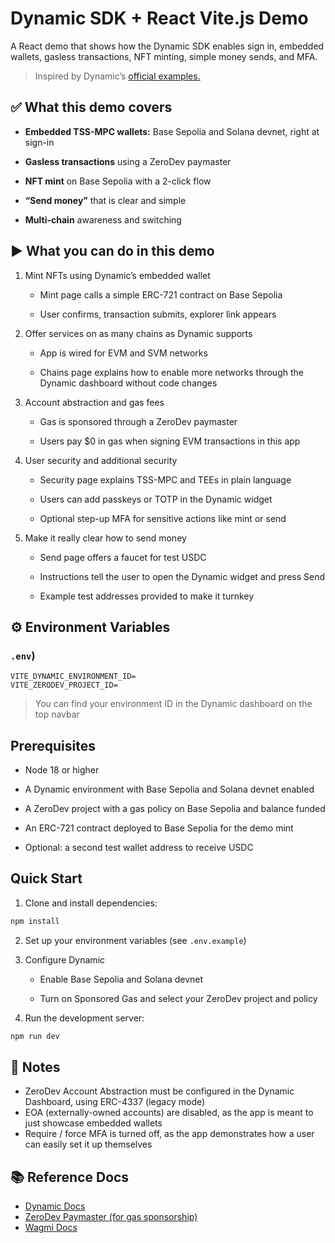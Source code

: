 # Dynamic SDK + React Vite.js Demo

A React demo that shows how the Dynamic SDK enables sign in, embedded wallets, gasless transactions, NFT minting, simple money sends, and MFA.

> Inspired by Dynamic’s [official examples.](https://github.com/dynamic-labs/examples/tree/main/starters/nextjs-evm-gasless-zerodev)

## ✅ What this demo covers

- **Embedded TSS-MPC wallets:** Base Sepolia and Solana devnet, right at sign-in

- **Gasless transactions** using a ZeroDev paymaster

- **NFT mint** on Base Sepolia with a 2-click flow

- **“Send money”** that is clear and simple

- **Multi-chain** awareness and switching

## ▶️ What you can do in this demo

1. Mint NFTs using Dynamic’s embedded wallet
  
    - Mint page calls a simple ERC-721 contract on Base Sepolia
  
    - User confirms, transaction submits, explorer link appears

2. Offer services on as many chains as Dynamic supports

    - App is wired for EVM and SVM networks
  
    - Chains page explains how to enable more networks through the Dynamic dashboard without code changes

3. Account abstraction and gas fees

    - Gas is sponsored through a ZeroDev paymaster
  
    - Users pay $0 in gas when signing EVM transactions in this app

4. User security and additional security

    - Security page explains TSS-MPC and TEEs in plain language
  
    - Users can add passkeys or TOTP in the Dynamic widget
  
    - Optional step-up MFA for sensitive actions like mint or send

5. Make it really clear how to send money

    - Send page offers a faucet for test USDC
  
    - Instructions tell the user to open the Dynamic widget and press Send
  
    - Example test addresses provided to make it turnkey

## ⚙️ Environment Variables
### `.env`)

```env
VITE_DYNAMIC_ENVIRONMENT_ID=
VITE_ZERODEV_PROJECT_ID=
```
> You can find your environment ID in the Dynamic dashboard on the top navbar

## Prerequisites

- Node 18 or higher

- A Dynamic environment with Base Sepolia and Solana devnet enabled

- A ZeroDev project with a gas policy on Base Sepolia and balance funded

- An ERC-721 contract deployed to Base Sepolia for the demo mint

- Optional: a second test wallet address to receive USDC

## Quick Start

1. Clone and install dependencies:

```bash
npm install
```

2. Set up your environment variables (see `.env.example`)

3. Configure Dynamic

   - Enable Base Sepolia and Solana devnet
 
   - Turn on Sponsored Gas and select your ZeroDev project and policy

3. Run the development server:

```bash
npm run dev
```

## :paperclip: Notes
- ZeroDev Account Abstraction must be configured in the Dynamic Dashboard, using ERC-4337 (legacy mode)
- EOA (externally-owned accounts) are disabled, as the app is meant to just showcase embedded wallets
- Require / force MFA is turned off, as the app demonstrates how a user can easily set it up themselves

## :books: Reference Docs
- [Dynamic Docs](https://docs.dynamic.xyz)
- [ZeroDev Paymaster (for gas sponsorship)](https://docs.zerodev.app/sdk/core-api/sponsor-gas)
- [Wagmi Docs](https://wagmi.sh/react/getting-started)